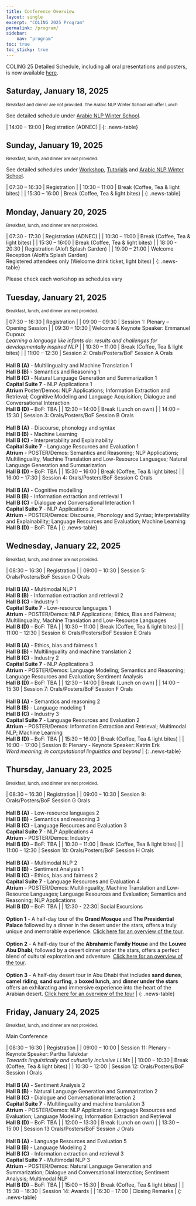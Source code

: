 ```yaml
---
title: Conference Overview
layout: single
excerpt: "COLING 2025 Program"
permalink: /program/
sidebar: 
    nav: "program"
toc: true
toc_sticky: true
---
```


COLING 25 Detailed Schedule, including all oral presentations and posters, is now available [here](https://docs.google.com/spreadsheets/d/1EzQl5drWfg3ohyaAz2327S4D4IPHNvEG2ZrtaIOFikk/edit?usp=sharing).

<style>
.news-table { font-size: .9em; table-layout: fixed; text-align: left; }
.news-table tr td:nth-child(1) { font-weight: bold; width: 8em;}
</style>

## Saturday, January 18, 2025

<small>Breakfast and dinner are not provided. The Arabic NLP Winter School will offer Lunch</small>

See detailed schedule under [Arabic NLP Winter School](https://winterschool2025.sigarab.org).

| 14:00 – 19:00 | Registration (ADNEC) |
{: .news-table}

## Sunday, January 19, 2025

<small>Breakfast, lunch, and dinner are not provided.</small>

See detailed schedules under [Workshop](/program/workshops/), [Tutorials](/program/tutorials/) and [Arabic NLP Winter School](https://winterschool2025.sigarab.org).

| 07:30 – 16:30 | Registration |
| 10:30 – 11:00 | Break (Coffee, Tea & light bites) |
| 15:30 – 16:00 | Break (Coffee, Tea & light bites) |
{: .news-table}

## Monday, January 20, 2025

<small>Breakfast, lunch, and dinner are not provided.</small>

| 07:30 - 17:30 | Registration (ADNEC) |
| 10:30 – 11:00 | Break (Coffee, Tea & light bites) |
| 15:30 – 16:00 | Break (Coffee, Tea & light bites) |
| 18:00 - 20:30 | Registration (Aloft Splash Garden) |
| 19:00 – 21:00 | Welcome Reception (Aloft’s Splash Garden) <br> Registered attendees only (Welcome drink ticket, light bites) |
{: .news-table}

Please check each workshop as schedules vary

## Tuesday, January 21, 2025

<small>Breakfast, lunch, and dinner are not provided.</small>

| 07:30 – 16:30 | Registration |
| 09:00 – 09:30 | Session 1: Plenary – Opening Session |
| 09:30 – 10:30 | Welcome & Keynote Speaker: Emmanuel Dupoux <br> *Learning a language like infants do: results and challenges for developmentally inspired NLP* |
| 10:30 – 11:00 | Break (Coffee, Tea & light bites) |
| 11:00 – 12:30 | Session 2: Orals/Posters/BoF Session A Orals <br><br> **Hall B (A)** - Multilinguality and Machine Translation 1 <br> **Hall B (B)** - Semantics and Reasoning 1 <br> **Hall B (C)** - Natural Language Generation and Summarization 1 <br> **Capital Suite 7** - NLP Applications 1 <br> **Atrium** Poster/Demos: NLP Applications; Information Extraction and Retrieval; Cognitive Modeling and Language Acquisition; Dialogue and Conversational Interaction <br> **Hall B (D)** – BoF: TBA |
| 12:30 – 14:00 | Break (Lunch on own) |
| 14:00 – 15:30 | Session 3: Orals/Posters/BoF Session B Orals <br><br> **Hall B (A)** - Discourse, phonology and syntax <br> **Hall B (B)** - Machine Learning <br> **Hall B (C)** - Interpretability and Explainability <br> **Capital Suite 7** - Language Resources and Evaluation 1 <br> **Atrium** - POSTER/Demos: Semantics and Reasoning; NLP Applications; Multilinguality, Machine Translation and Low-Resource Languages; Natural Language Generation and Summarization <br> **Hall B (D)** – BoF: TBA |
| 15:30 – 16:00 | Break (Coffee, Tea & light bites) |
| 16:00 – 17:30 | Session 4: Orals/Posters/BoF Session C Orals <br><br> **Hall B (A)** - Cognitive modelling <br> **Hall B (B)** - Information extraction and retrieval 1 <br> **Hall B (C)** - Dialogue and Conversational Interaction 1 <br> **Capital Suite 7** - NLP Applications 2 <br> **Atrium** - POSTER/Demos: Discourse, Phonology and Syntax; Interpretability and Explainability; Language Resources and Evaluation; Machine Learning <br> **Hall B (D)** – BoF: TBA |
{: .news-table}

## Wednesday, January 22, 2025

<small>Breakfast, lunch, and dinner are not provided.</small>

| 08:30 – 16:30 | Registration |
| 09:00 – 10:30 | Session 5: Orals/Posters/BoF Session D Orals <br><br> **Hall B (A)** - Multimodal NLP 1 <br> **Hall B (B)** - Information extraction and retrieval 2 <br> **Hall B (C)** - Industry 1 <br> **Capital Suite 7** - Low-resource languages 1 <br> **Atrium** - POSTER/Demos: NLP Applications; Ethics, Bias and Fairness; Multilinguality, Machine Translation and Low-Resource Languages <br> **Hall B (D)** – BoF: TBA |
| 10:30 – 11:00 | Break (Coffee, Tea & light bites) |
| 11:00 – 12:30 | Session 6: Orals/Posters/BoF Session E Orals <br><br> **Hall B (A)** - Ethics, bias and fairness 1 <br> **Hall B (B)** - Multilinguality and machine translation 2 <br> **Hall B (C)** - Industry 2 <br> **Capital Suite 7** - NLP Applications 3 <br> **Atrium** - POSTER/Demos: Language Modeling; Semantics and Reasoning; Language Resources and Evaluation; Sentiment Analysis <br> **Hall B (D)** – BoF: TBA |
| 12:30 – 14:00 | Break (Lunch on own) |
| 14:00 – 15:30 | Session 7: Orals/Posters/BoF Session F Orals <br><br> **Hall B (A)** - Semantics and reasoning 2 <br> **Hall B (B)** - Language modeling 1 <br> **Hall B (C)** - Industry 3 <br> **Capital Suite 7** - Language Resources and Evaluation 2 <br> **Atrium** - POSTER/Demos: Information Extraction and Retrieval; Multimodal NLP; Machine Learning <br> **Hall B (D)** – BoF: TBA |
| 15:30 – 16:00 | Break (Coffee, Tea & light bites) |
| 16:00 – 17:00 | Session 8: Plenary - Keynote Speaker: Katrin Erk <br> *Word meaning, in computational linguistics and beyond* |
{: .news-table}

## Thursday, January 23, 2025

<small>Breakfast, lunch, and dinner are not provided.</small>

| 08:30 – 16:30 | Registration |
| 09:00 – 10:30 | Session 9: Orals/Posters/BoF Session G Orals <br><br> **Hall B (A)** - Low-resource languages 2 <br> **Hall B (B)** - Semantics and reasoning 3 <br> **Hall B (C)** - Language Resources and Evaluation 3 <br> **Capital Suite 7** - NLP Applications 4 <br> **Atrium** - POSTER/Demos: Industry <br> **Hall B (D)** – BoF: TBA |
| 10:30 – 11:00 | Break (Coffee, Tea & light bites) |
| 11:00 – 12:30 | Session 10: Orals/Posters/BoF Session H Orals <br><br> **Hall B (A)** - Multimodal NLP 2 <br> **Hall B (B)** - Sentiment Analysis 1 <br> **Hall B (C)** - Ethics, bias and fairness 2 <br> **Capital Suite 7** - Language Resources and Evaluation 4 <br> **Atrium** - POSTER/Demos: Multilinguality, Machine Translation and Low-Resource Languages; Language Resources and Evaluation; Semantics and Reasoning; NLP Applications <br> **Hall B (D)** – BoF: TBA |
| 12:30 - 22:30| Social Excursions <br><br> **Option 1** - A half-day tour of the **Grand Mosque** and **The Presidential Palace** followed by a dinner in the desert under the stars, offers a truly unique and memorable experience. [Click here for an overview of the tour](/program/events/social/tour1/). <br><br> **Option 2** - A half-day tour of the **Abrahamic Family House** and the **Louvre Abu Dhabi**, followed by a desert dinner under the stars, offers a perfect blend of cultural exploration and adventure. [Click here for an overview of the tour](/program/events/social/tour2/). <br><br> **Option 3** - A half-day desert tour in Abu Dhabi that includes **sand dunes**, **camel riding**, **sand surfing**, a **boxed lunch**, and **dinner under the stars** offers an exhilarating and immersive experience into the heart of the Arabian desert. [Click here for an overview of the tour](/program/events/social/tour3/) |
{: .news-table}

## Friday, January 24, 2025

<small>Breakfast, lunch, and dinner are not provided.</small>

Main Conference

| 08:30 – 16:30 | Registration |
| 09:00 – 10:00 | Session 11: Plenary - Keynote Speaker: Partha Talukdar <br> *Towards linguistically and culturally inclusive LLMs* |
| 10:00 – 10:30 | Break (Coffee, Tea & light bites) |
| 10:30 – 12:00 | Session 12: Orals/Posters/BoF Session I Orals <br><br> **Hall B (A)** - Sentiment Analysis 2 <br> **Hall B (B)** - Natural Language Generation and Summarization 2 <br> **Hall B (C)** - Dialogue and Conversational Interaction 2 <br> **Capital Suite 7** - Multilinguality and machine translation 3 <br> **Atrium** - POSTER/Demos: NLP Applications; Language Resources and Evaluation; Language Modeling; Information Extraction and Retrieval <br> **Hall B (D)** – BoF: TBA |
| 12:00 – 13:30 | Break (Lunch on own) |
| 13:30 – 15:00 | Session 13 Orals/Posters/BoF Session J Orals <br><br> **Hall B (A)** - Language Resources and Evaluation 5 <br> **Hall B (B)** - Language Modeling 2 <br> **Hall B (C)** - Information extraction and retrieval 3 <br> **Capital Suite 7** - Multimodal NLP 3 <br> **Atrium** - POSTER/Demos: Natural Language Generation and Summarization; Dialogue and Conversational Interaction; Sentiment Analysis; Multimodal NLP <br> **Hall B (D)** – BoF: TBA |
| 15:00 – 15:30 | Break (Coffee, Tea & light bites) |
| 15:30 – 16:30 | Session 14: Awards |
| 16:30 – 17:00 | Closing Remarks |
{: .news-table}
